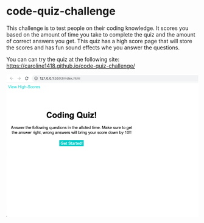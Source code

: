 # code-quiz-challenge

This challenge is to test people on their coding knowledge. It scores you based on the amount of time you take to complete the quiz and the amount of correct answers you get. This quiz has a high score page that will store the scores and has fun sound effects whe you answer the questions. 

You can can try the quiz at the following site: https://caroline1418.github.io/code-quiz-challenge/

![picture](./assets/Code-quiz-screenshot.png)